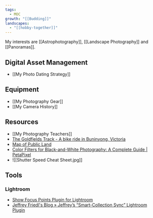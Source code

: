 ```yaml
---
tags:
  - MOC
growth: "[[Budding]]"
landscapes:
  - "[[hobby-together]]"
---
```

My interests are [[Astrophotography]], [[Landscape Photography]] and [[Panoramas]].

## Digital Asset Management
- [[My Photo Dating Strategy]]

## Equipment
-  [[My Photography Gear]]
- [[My Camera History]]

## Resources
- [[My Photography Teachers]]
- [The Goldfields Track - A bike ride in Buninyong, Victoria](https://ridewithgps.com/routes/32598480)
- [Map of Public Land](https://mapshare.vic.gov.au/mapsharevic/)
- [Color Filters for Black-and-White Photography: A Complete Guide | PetaPixel](https://petapixel.com/color-filters-for-black-and-white-photography/)
- ![[Shutter Speed Cheat Sheet.jpg]]

## Tools
### Lightroom
- [Show Focus Points Plugin for Lightroom](https://www.lightroomfocuspointsplugin.com/)
- [Jeffrey Friedl's Blog » Jeffrey’s “Smart-Collection Sync” Lightroom Plugin](http://regex.info/blog/lightroom-goodies/smart-collection-sync)
